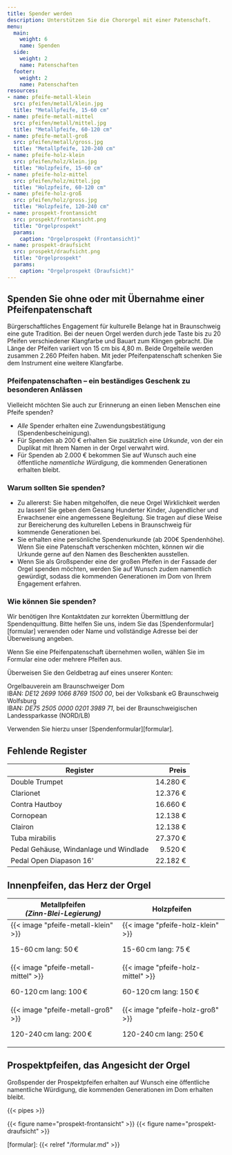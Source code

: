 ```yaml
---
title: Spender werden
description: Unterstützen Sie die Chororgel mit einer Patenschaft.
menu:
  main:
    weight: 6
    name: Spenden
  side:
    weight: 2
    name: Patenschaften
  footer:
    weight: 2
    name: Patenschaften
resources:
- name: pfeife-metall-klein
  src: pfeifen/metall/klein.jpg
  title: "Metallpfeife, 15-60 cm"
- name: pfeife-metall-mittel
  src: pfeifen/metall/mittel.jpg
  title: "Metallpfeife, 60-120 cm"
- name: pfeife-metall-groß
  src: pfeifen/metall/gross.jpg
  title: "Metallpfeife, 120-240 cm"
- name: pfeife-holz-klein
  src: pfeifen/holz/klein.jpg
  title: "Holzpfeife, 15-60 cm"
- name: pfeife-holz-mittel
  src: pfeifen/holz/mittel.jpg
  title: "Holzpfeife, 60-120 cm"
- name: pfeife-holz-groß
  src: pfeifen/holz/gross.jpg
  title: "Holzpfeife, 120-240 cm"
- name: prospekt-frontansicht
  src: prospekt/frontansicht.png
  title: "Orgelprospekt"
  params:
    caption: "Orgelprospekt (Frontansicht)"
- name: prospekt-draufsicht
  src: prospekt/draufsicht.png
  title: "Orgelprospekt"
  params:
    caption: "Orgelprospekt (Draufsicht)"
---
```


## Spenden Sie ohne oder mit Übernahme einer Pfeifenpatenschaft
Bürgerschaftliches Engagement für kulturelle Belange hat in Braunschweig eine gute Tradition. 
Bei der neuen Orgel werden durch jede Taste bis zu 20 Pfeifen 
verschiedener Klangfarbe und Bauart zum Klingen gebracht. 
Die Länge der Pfeifen variiert von 15 cm bis 4,80 m. 
Beide Orgelteile werden zusammen 2.260 Pfeifen haben. 
Mit jeder Pfeifenpatenschaft schenken Sie dem Instrument eine weitere Klangfarbe.

### Pfeifenpatenschaften&nbsp;– ein beständiges Geschenk zu besonderen Anlässen
Vielleicht möchten Sie auch zur Erinnerung an einen lieben Menschen eine Pfeife spenden?

- _Alle_ Spender erhalten eine Zuwendungsbestätigung (Spendenbescheinigung).
- Für Spenden ab 200 € erhalten Sie zusätzlich eine _Urkunde_, 
  von der ein Duplikat mit Ihrem Namen in der Orgel verwahrt wird.
- Für Spenden ab 2.000 € bekommen Sie auf Wunsch auch eine öffentliche _namentliche Würdigung_, 
  die kommenden Generationen erhalten bleibt.

### Warum sollten Sie spenden?
- Zu allererst:
  Sie haben mitgeholfen, die neue Orgel Wirklichkeit werden zu lassen!
  Sie geben dem Gesang Hunderter Kinder, Jugendlicher und Erwachsener eine angemessene Begleitung.
  Sie tragen auf diese Weise zur Bereicherung des kulturellen Lebens in Braunschweig 
  für kommende Generationen bei.
- Sie erhalten eine persönliche Spendenurkunde (ab 200€ Spendenhöhe).
  Wenn Sie eine Patenschaft verschenken möchten, 
  können wir die Urkunde gerne auf den Namen des Beschenkten ausstellen.
- Wenn Sie als Großspender eine der großen Pfeifen in der Fassade der Orgel spenden möchten, 
  werden Sie auf Wunsch zudem namentlich gewürdigt, 
  sodass die kommenden Generationen im Dom von Ihrem Engagement erfahren.

### Wie können Sie spenden?
Wir benötigen Ihre Kontaktdaten zur korrekten Übermittlung der Spendenquittung.
Bitte helfen Sie uns, indem Sie das [Spendenformular][formular] verwenden 
oder Name und vollständige Adresse bei der Überweisung angeben.

Wenn Sie eine Pfeifenpatenschaft übernehmen wollen,
wählen Sie im Formular eine oder mehrere Pfeifen aus.

Überweisen Sie den Geldbetrag auf eines unserer Konten:

Orgelbauverein am Braunschweiger Dom  
IBAN: _DE12 2699 1066 8769 1500 00_, bei der Volksbank eG Braunschweig Wolfsburg  
IBAN: _DE75 2505 0000 0201 3989 71_, bei der Braunschweigischen Landessparkasse (NORD/LB)

Verwenden Sie hierzu unser [Spendenformular][formular].

## Fehlende Register

| Register                               |         Preis |
|----------------------------------------|--------------:|
| Double Trumpet                         | 14.280&nbsp;€ |
| Clarionet                              | 12.376&nbsp;€ |
| Contra Hautboy                         | 16.660&nbsp;€ |
| Cornopean                              | 12.138&nbsp;€ |
| Clairon                                | 12.138&nbsp;€ |
| Tuba mirabilis                         | 27.370&nbsp;€ |
| Pedal Gehäuse, Windanlage und Windlade |  9.520&nbsp;€ |
| Pedal Open Diapason 16'                | 22.182&nbsp;€ |

## Innenpfeifen, das Herz der Orgel

<table id="inner-pipes">
    <thead>
        <tr>
            <th>
                Metallpfeifen <br>
                <i>(Zinn-Blei-Legierung)</i>
            </th>
            <th>Holzpfeifen</th>
        </tr>
    </thead>
    <tbody>
        <tr>
            <td>
                {{< image "pfeife-metall-klein" >}}
                <p>15-60 cm lang: 50 €</p>
            </td>
            <td>
                {{< image "pfeife-holz-klein" >}}
                <p>15-60 cm lang: 75 €</p>
            </td>
        </tr>
        <tr>
            <td>
                {{< image "pfeife-metall-mittel" >}}
                <p>60-120 cm lang: 100 €</p>
            </td>
            <td>
                {{< image "pfeife-holz-mittel" >}}
                <p>60-120 cm lang: 150 €</p>
            </td>
        </tr>
        <tr>
            <td>
                {{< image "pfeife-metall-groß" >}}
                <p>120-240 cm lang: 200 €</p>
            </td>
            <td>
                {{< image "pfeife-holz-groß" >}}
                <p>120-240 cm lang: 250 €</p>
            </td>
        </tr>
    </tbody>
</table>

## Prospektpfeifen, das Angesicht der Orgel

Großspender der Prospektpfeifen erhalten auf Wunsch eine öffentliche namentliche Würdigung, 
die kommenden Generationen im Dom erhalten bleibt.

{{< pipes >}}

{{< figure name="prospekt-frontansicht" >}}
{{< figure name="prospekt-draufsicht" >}}

[formular]: {{< relref "/formular.md" >}}
